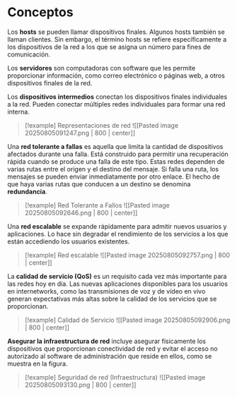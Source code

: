 # Conceptos


Los **hosts** se pueden llamar dispositivos finales. Algunos hosts también se llaman clientes. Sin embargo, el término hosts se refiere específicamente a los dispositivos de la red a los que se asigna un número para fines de comunicación.

Los **servidores** son computadoras con software que les permite proporcionar información, como correo electrónico o páginas web, a otros dispositivos finales de la red.

Los **dispositivos intermedios** conectan los dispositivos finales individuales a la red. Pueden conectar múltiples redes individuales para formar una red interna.

> [!example] Representaciones de red
> ![[Pasted image 20250805091247.png | 800 | center]]

Una **red tolerante a fallas** es aquella que limita la cantidad de dispositivos afectados durante una falla. Está construido para permitir una recuperación rápida cuando se produce una falla de este tipo. Estas redes dependen de varias rutas entre el origen y el destino del mensaje. Si falla una ruta, los mensajes se pueden enviar inmediatamente por otro enlace. El hecho de que haya varias rutas que conducen a un destino se denomina **redundancia**.

> [!example] Red Tolerante a Fallos
> ![[Pasted image 20250805092646.png | 800 | center]]

Una **red escalable** se expande rápidamente para admitir nuevos usuarios y aplicaciones. Lo hace sin degradar el rendimiento de los servicios a los que están accediendo los usuarios existentes.

> [!example] Red escalable
> ![[Pasted image 20250805092757.png | 800 | center]]

La **calidad de servicio (QoS)** es un requisito cada vez más importante para las redes hoy en día. Las nuevas aplicaciones disponibles para los usuarios en internetworks, como las transmisiones de voz y de vídeo en vivo generan expectativas más altas sobre la calidad de los servicios que se proporcionan.

> [!example] Calidad de Servicio
> ![[Pasted image 20250805092906.png | 800 | center]]

**Asegurar la infraestructura de red** incluye asegurar físicamente los dispositivos que proporcionan conectividad de red y evitar el acceso no autorizado al software de administración que reside en ellos, como se muestra en la figura.


> [!example] Seguridad de red (Infraestructura)
> ![[Pasted image 20250805093130.png | 800 | center]]

